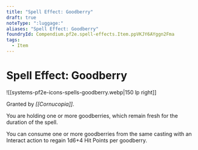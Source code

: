 ```yaml
---
title: "Spell Effect: Goodberry"
draft: true
noteType: ":luggage:"
aliases: "Spell Effect: Goodberry"
foundryId: Compendium.pf2e.spell-effects.Item.ppVKJY6AYggn2Fma
tags:
  - Item
---
```


# Spell Effect: Goodberry
![[systems-pf2e-icons-spells-goodberry.webp|150 lp right]]

Granted by _[[Cornucopia]]_.

You are holding one or more goodberries, which remain fresh for the duration of the spell.

You can consume one or more goodberries from the same casting with an Interact action to regain 1d6+4 Hit Points per goodberry.
